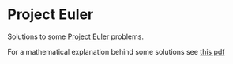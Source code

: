 # Project Euler
Solutions to some [Project Euler](https://projecteuler.net/) problems.

For a mathematical explanation behind some solutions see [this pdf](latex/source.pdf)
